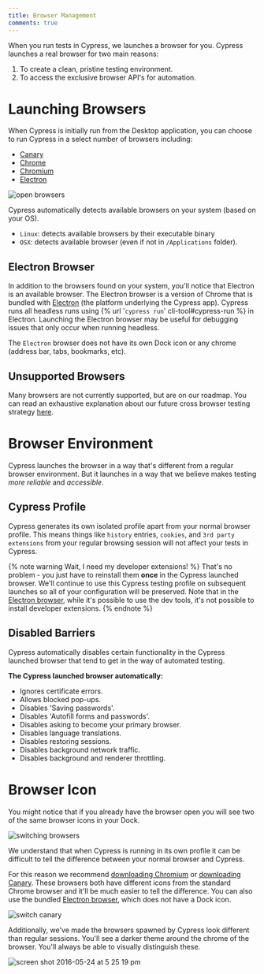 ```yaml
---
title: Browser Management
comments: true
---
```


When you run tests in Cypress, we launches a browser for you. Cypress launches a real browser for two main reasons:

1. To create a clean, pristine testing environment.
2. To access the exclusive browser API's for automation.

# Launching Browsers

When Cypress is initially run from the Desktop application, you can choose to run Cypress in a select number of browsers including:

- [Canary](https://www.google.com/chrome/browser/canary.html)
- [Chrome](https://www.google.com/chrome/browser/desktop/index.html)
- [Chromium](https://www.chromium.org/Home)
- [Electron](https://electron.atom.io/)

![open browsers](https://cloud.githubusercontent.com/assets/1268976/15519992/11fa3c36-21d2-11e6-9557-9b0f4139ac70.gif)

Cypress automatically detects available browsers on your system (based on your OS).

- `Linux`: detects available browsers by their executable binary
- `OSX`: detects available browser (even if not in `/Applications` folder).

## Electron Browser

In addition to the browsers found on your system, you'll notice that Electron is an available browser. The Electron browser is a version of Chrome that is bundled with [Electron](https://electron.atom.io/) (the platform underlying the Cypress app). Cypress runs all headless runs using {% url '`cypress run`' cli-tool#cypress-run %} in Electron. Launching the Electron browser may be useful for debugging issues that only occur when running headless.

The `Electron` browser does not have its own Dock icon or any chrome (address bar, tabs, bookmarks, etc).

## Unsupported Browsers

Many browsers are not currently supported, but are on our roadmap. You can read an exhaustive explanation about our future cross browser testing strategy [here](https://github.com/cypress-io/cypress/issues/310).

# Browser Environment

Cypress launches the browser in a way that's different from a regular browser environment. But it launches in a way that we believe makes testing *more reliable* and *accessible*.

## Cypress Profile

Cypress generates its own isolated profile apart from your normal browser profile. This means things like `history` entries, `cookies`, and `3rd party extensions` from your regular browsing session will not affect your tests in Cypress.

{% note warning Wait, I need my developer extensions! %}
That's no problem - you just have to reinstall them **once** in the Cypress launched browser. We'll continue to use this Cypress testing profile on subsequent launches so all of your configuration will be preserved. Note that in the [Electron browser](#section-electron-browser), while it's possible to use the dev tools, it's not possible to install developer extensions.
{% endnote %}

## Disabled Barriers

Cypress automatically disables certain functionality in the Cypress launched browser that tend to get in the way of automated testing.

**The Cypress launched browser automatically:**

- Ignores certificate errors.
- Allows blocked pop-ups.
- Disables 'Saving passwords'.
- Disables 'Autofill forms and passwords'.
- Disables asking to become your primary browser.
- Disables language translations.
- Disables restoring sessions.
- Disables background network traffic.
- Disables background and renderer throttling.

# Browser Icon

You might notice that if you already have the browser open you will see two of the same browser icons in your Dock.

![switching browsers](https://cloud.githubusercontent.com/assets/1268976/15520492/b812cfe6-21d4-11e6-8764-831f33bd0acf.gif)

We understand that when Cypress is running in its own profile it can be difficult to tell the difference between your normal browser and Cypress.

For this reason we recommend [downloading Chromium](https://download-chromium.appspot.com/) or [downloading Canary](https://www.google.com/chrome/browser/canary.html). These browsers both have different icons from the standard Chrome browser and it'll be much easier to tell the difference. You can also use the bundled [Electron browser](#section-electron-browser), which does not have a Dock icon.

![switch canary](https://cloud.githubusercontent.com/assets/1268976/15520491/b812bfe2-21d4-11e6-99ea-c77dae947b26.gif)

Additionally, we've made the browsers spawned by Cypress look different than regular sessions. You'll see a darker theme around the chrome of the browser. You'll always be able to visually distinguish these.

![screen shot 2016-05-24 at 5 25 19 pm](https://cloud.githubusercontent.com/assets/1268976/15520464/936b3976-21d4-11e6-8aca-33d05f2c2a8b.png)

